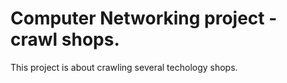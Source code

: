 # Computer Networking project - crawl shops.
This project is about crawling several techology shops.
